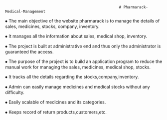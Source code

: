                                                        # Pharmarack-Medical-Management
                                                       

⦁	The main objective of the website pharmarack is to manage the details of sales, medicines, stocks, company, inventory.

⦁	It manages all the information about sales, medical shop, inventory.

⦁	The project is built at administrative end and thus only the administrator is guaranteed the access.

⦁	The purpose of the project is to build an application program to reduce the manual work for managing the sales, medicines, medical shop, stocks.

⦁	It tracks all the details regarding the stocks,company,inventory.

⦁	Admin can easily manage medicines and medical stocks without any difficulty.

⦁	Easily scalable of medicines and its categories.

⦁	Keeps record of return products,customers,etc.
